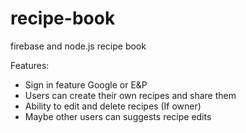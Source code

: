 # recipe-book
firebase and node.js recipe book

Features:
- Sign in feature Google or E&P
- Users can create their own recipes and share them
- Ability to edit and delete recipes (If owner)
- Maybe other users can suggests recipe edits